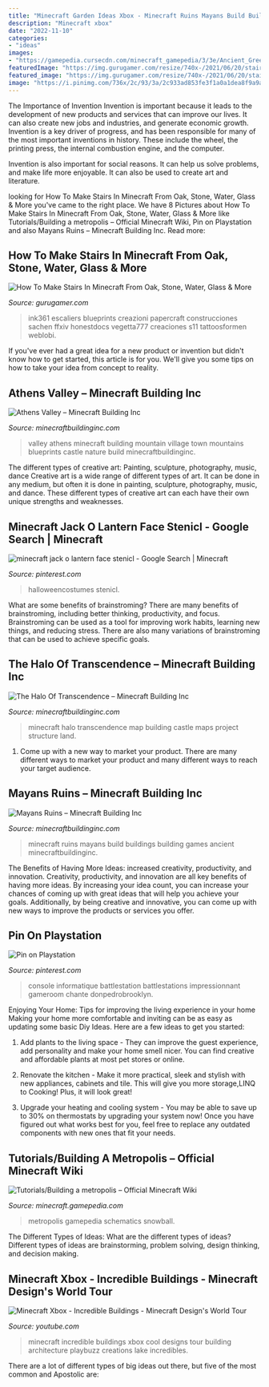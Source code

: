 ```yaml
---
title: "Minecraft Garden Ideas Xbox - Minecraft Ruins Mayans Build Buildings Building Games Ancient Minecraftbuildinginc"
description: "Minecraft xbox"
date: "2022-11-10"
categories:
- "ideas"
images:
- "https://gamepedia.cursecdn.com/minecraft_gamepedia/3/3e/Ancient_Greece.jpg"
featuredImage: "https://img.gurugamer.com/resize/740x-/2021/06/20/stairs-minecraft-modern-183c.jpg"
featured_image: "https://img.gurugamer.com/resize/740x-/2021/06/20/stairs-minecraft-modern-183c.jpg"
image: "https://i.pinimg.com/736x/2c/93/3a/2c933ad853fe3f1a0a1dea8f9a9a9763.jpg"
---
```



The Importance of Invention
Invention is important because it leads to the development of new products and services that can improve our lives. It can also create new jobs and industries, and generate economic growth.
Invention is a key driver of progress, and has been responsible for many of the most important inventions in history. These include the wheel, the printing press, the internal combustion engine, and the computer.

Invention is also important for social reasons. It can help us solve problems, and make life more enjoyable. It can also be used to create art and literature.

	

		
looking for How To Make Stairs In Minecraft From Oak, Stone, Water, Glass &amp; More you've came to the right place. We have 8 Pictures about How To Make Stairs In Minecraft From Oak, Stone, Water, Glass &amp; More like Tutorials/Building a metropolis – Official Minecraft Wiki, Pin on Playstation and also Mayans Ruins – Minecraft Building Inc. Read more:
		
    
## How To Make Stairs In Minecraft From Oak, Stone, Water, Glass &amp; More

<img loading=lazy src="https://img.gurugamer.com/resize/740x-/2021/06/20/stairs-minecraft-modern-183c.jpg" onerror="this.onerror=null;this.src='https://tse2.mm.bing.net/th?id=OIP.AWYl7qBf0EEyvCFRmAkOswHaHa&amp;pid=15.1';" alt="How To Make Stairs In Minecraft From Oak, Stone, Water, Glass &amp; More">

_Source: gurugamer.com_

>ink361 escaliers blueprints creazioni papercraft construcciones sachen ffxiv honestdocs vegetta777 creaciones s11 tattoosformen weblobi. 

	

If you've ever had a great idea for a new product or invention but didn't know how to get started, this article is for you. We'll give you some tips on how to take your idea from concept to reality.

    
## Athens Valley – Minecraft Building Inc

<img loading=lazy src="http://minecraftbuildinginc.com/wp-content/uploads/2015/02/Athens-Valley-village-mountain-town-minecraft-building-ideas-blueprints-3.jpg" onerror="this.onerror=null;this.src='https://tse1.mm.bing.net/th?id=OIP.7w8jRsdJueBfnCmE_ohd5gHaD0&amp;pid=15.1';" alt="Athens Valley – Minecraft Building Inc">

_Source: minecraftbuildinginc.com_

>valley athens minecraft building mountain village town mountains blueprints castle nature build minecraftbuildinginc. 

	

The different types of creative art: Painting, sculpture, photography, music, dance
Creative art is a wide range of different types of art. It can be done in any medium, but often it is done in painting, sculpture, photography, music, and dance. These different types of creative art can each have their own unique strengths and weaknesses.

    
## Minecraft Jack O Lantern Face Stenicl - Google Search | Minecraft

<img loading=lazy src="https://i.pinimg.com/736x/b1/50/f8/b150f89de16196b60ddd8653547df06c.jpg" onerror="this.onerror=null;this.src='https://tse4.mm.bing.net/th?id=OIP.qF-ojbttMmoviP8z3td4TgHaKk&amp;pid=15.1';" alt="minecraft jack o lantern face stenicl - Google Search | Minecraft">

_Source: pinterest.com_

>halloweencostumes stenicl. 

	

What are some benefits of brainstroming?
There are many benefits of brainstroming, including better thinking, productivity, and focus. Brainstroming can be used as a tool for improving work habits, learning new things, and reducing stress. There are also many variations of brainstroming that can be used to achieve specific goals.

    
## The Halo Of Transcendence – Minecraft Building Inc

<img loading=lazy src="https://minecraftbuildinginc.com/wp-content/uploads/2013/12/The-Halo-Of-Transcendence-minecraft-building-ideas-castle-6.jpg" onerror="this.onerror=null;this.src='https://tse2.mm.bing.net/th?id=OIP.xUbIWT87DHT_9JFG8Qu-ywHaEo&amp;pid=15.1';" alt="The Halo Of Transcendence – Minecraft Building Inc">

_Source: minecraftbuildinginc.com_

>minecraft halo transcendence map building castle maps project structure land. 

	

1. Come up with a new way to market your product. There are many different ways to market your product and many different ways to reach your target audience.

    
## Mayans Ruins – Minecraft Building Inc

<img loading=lazy src="http://minecraftbuildinginc.com/wp-content/uploads/2013/02/minecraft_mayans_ruins.jpg" onerror="this.onerror=null;this.src='https://tse2.mm.bing.net/th?id=OIP.-WC8qCldUxQ6btFcPfaKxwHaD7&amp;pid=15.1';" alt="Mayans Ruins – Minecraft Building Inc">

_Source: minecraftbuildinginc.com_

>minecraft ruins mayans build buildings building games ancient minecraftbuildinginc. 

	

The Benefits of Having More Ideas: increased creativity, productivity, and innovation.
Creativity, productivity, and innovation are all key benefits of having more ideas. By increasing your idea count, you can increase your chances of coming up with great ideas that will help you achieve your goals. Additionally, by being creative and innovative, you can come up with new ways to improve the products or services you offer.

    
## Pin On Playstation

<img loading=lazy src="https://i.pinimg.com/736x/2c/93/3a/2c933ad853fe3f1a0a1dea8f9a9a9763.jpg" onerror="this.onerror=null;this.src='https://tse3.mm.bing.net/th?id=OIP.dX7A7VYVc4XwiC8qB9BvGQHaJ3&amp;pid=15.1';" alt="Pin on Playstation">

_Source: pinterest.com_

>console informatique battlestation battlestations impressionnant gameroom chante donpedrobrooklyn. 

	

Enjoying Your Home: Tips for improving the living experience in your home
Making your home more comfortable and inviting can be as easy as updating some basic Diy Ideas. Here are a few ideas to get you started:
1. Add plants to the living space - They can improve the guest experience, add personality and make your home smell nicer. You can find creative and affordable plants at most pet stores or online.

2. Renovate the kitchen - Make it more practical, sleek and stylish with new appliances, cabinets and tile. This will give you more storage,LINQ to Cooking! Plus, it will look great!

3. Upgrade your heating and cooling system - You may be able to save up to 30% on thermostats by upgrading your system now! Once you have figured out what works best for you, feel free to replace any outdated components with new ones that fit your needs.

    
## Tutorials/Building A Metropolis – Official Minecraft Wiki

<img loading=lazy src="https://gamepedia.cursecdn.com/minecraft_gamepedia/3/3e/Ancient_Greece.jpg" onerror="this.onerror=null;this.src='https://tse2.mm.bing.net/th?id=OIP.kLPpH7LmgwW1FgOiudh0wQHaEK&amp;pid=15.1';" alt="Tutorials/Building a metropolis – Official Minecraft Wiki">

_Source: minecraft.gamepedia.com_

>metropolis gamepedia schematics snowball. 

	

The Different Types of Ideas: What are the different types of ideas?
Different types of ideas are brainstorming, problem solving, design thinking, and decision making.

    
## Minecraft Xbox - Incredible Buildings - Minecraft Design&#039;s World Tour

<img loading=lazy src="http://i.ytimg.com/vi/SrSuxR-UGE4/maxresdefault.jpg" onerror="this.onerror=null;this.src='https://tse1.mm.bing.net/th?id=OIP.YNkMWBY7eSgOwbw1wW72QgHaEK&amp;pid=15.1';" alt="Minecraft Xbox - Incredible Buildings - Minecraft Design&#039;s World Tour">

_Source: youtube.com_

>minecraft incredible buildings xbox cool designs tour building architecture playbuzz creations lake incredibles. 

	

There are a lot of different types of big ideas out there, but five of the most common and Apostolic are: 

